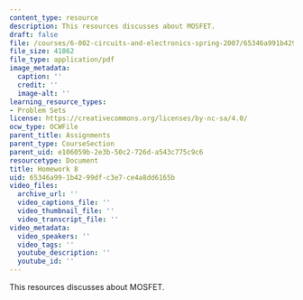 ```yaml
---
content_type: resource
description: This resources discusses about MOSFET.
draft: false
file: /courses/6-002-circuits-and-electronics-spring-2007/65346a991b4299dfc3e7ce4a8dd6165b_hw8.pdf
file_size: 41862
file_type: application/pdf
image_metadata:
  caption: ''
  credit: ''
  image-alt: ''
learning_resource_types:
- Problem Sets
license: https://creativecommons.org/licenses/by-nc-sa/4.0/
ocw_type: OCWFile
parent_title: Assignments
parent_type: CourseSection
parent_uid: e106059b-2e3b-50c2-726d-a543c775c9c6
resourcetype: Document
title: Homework 8
uid: 65346a99-1b42-99df-c3e7-ce4a8dd6165b
video_files:
  archive_url: ''
  video_captions_file: ''
  video_thumbnail_file: ''
  video_transcript_file: ''
video_metadata:
  video_speakers: ''
  video_tags: ''
  youtube_description: ''
  youtube_id: ''
---
```

This resources discusses about MOSFET.